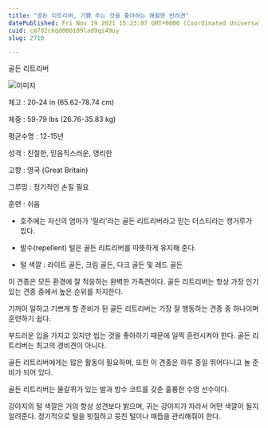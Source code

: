 ```yaml
---
title: "골든 리트리버, 기쁨 주는 것을 좋아하는 쾌활한 반려견"
datePublished: Fri Nov 19 2021 15:23:07 GMT+0000 (Coordinated Universal Time)
cuid: cm702ckqd000109lad9qi49uy
slug: 2710

---
```



골든 리트리버

![이미지](https://cdn.hashnode.com/res/hashnode/image/upload/v1739253030979/ee6a18c5-c4a5-41a3-ad20-b25d2373d6b2.jpeg)

체고 : 20-24 in (65.62-78.74 cm)

체중 : 59-79 lbs (26.76-35.83 kg)

평균수명 : 12-15년

성격 : 친절한, 믿음직스러운, 영리한

고향 : 영국 (Great Britain)

그루밍 : 정기적인 손질 필요

훈련 : 쉬움

* 호주에는 자신의 엄마가 '릴리'라는 골든 리트리버라고 믿는 더스티라는 캥거루가 있다.

* 발수(repellent) 털은 골든 리트리버를 따뜻하게 유지해 준다.

* 털 색깔 : 라이트 골든, 크림 골든, 다크 골든 및 레드 골든

이 견종은 모든 환경에 잘 적응하는 완벽한 가족견이다. 골든 리트리버는 항상 가장 인기 있는 견종 중에서 높은 순위를 차지한다.

기꺼이 일하고 기쁘게 할 준비가 된 골든 리트리버는 가장 잘 행동하는 견종 중 하나이며 훈련하기 쉽다.

부드러운 입을 가지고 있지만 씹는 것을 좋아하기 때문에 일찍 훈련시켜야 한다. 골든 리트리버는 최고의 경비견이 아니다.

골든 리트리버에게는 많은 활동이 필요하며, 또한 이 견종은 하루 종일 뛰어다니고 놀 준비가 되어 있다.

골든 리트리버는 물갈퀴가 있는 발과 방수 코트를 갖춘 훌륭한 수영 선수이다.

강아지의 털 색깔은 거의 항상 성견보다 밝으며, 귀는 강아지가 자라서 어떤 색깔이 될지 알려준다. 정기적으로 털을 빗질하고 뭉친 털이나 매듭을 관리해줘야 한다.